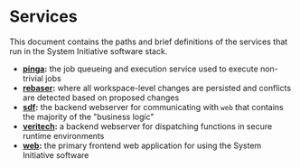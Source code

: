 # Services

This document contains the paths and brief definitions of the services that run in the System Initiative software stack.

- **[pinga](../bin/pinga/):** the job queueing and execution service used to execute non-trivial jobs
- **[rebaser](../bin/rebaser/):** where all workspace-level changes are persisted and conflicts are detected based on proposed changes
- **[sdf](../bin/sdf/):** the backend webserver for communicating with `web` that contains the majority of the "business logic"
- **[veritech](../bin/veritech/):** a backend webserver for dispatching functions in secure runtime environments
- **[web](../app/web/):** the primary frontend web application for using the System Initiative software
